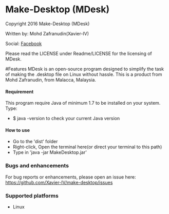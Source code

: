 # Make-Desktop (MDesk)
Copyright 2016 Make-Desktop (MDesk)

Written by: Mohd Zafranudin(Xavier-IV)

Social: [Facebook](https://www.facebook.com/PuteraMujahidIslam)

Please read the LICENSE under Readme/LICENSE for the licensing of MDesk. 

#Features
MDesk is an open-source program designed to simplify the task of making the .desktop file on Linux without hassle. This is a product from Mohd Zafranudin, from Malacca, Malaysia.

#### Requirement

This program require Java of minimum 1.7 to be installed on your system. Type:
* $ java -version
to check your current Java version

#### How to use

* Go to the 'dist' folder
* Right-click, Open the terminal here(or direct your terminal to this path)
* Type in 'java -jar MakeDesktop.jar'

### Bugs and enhancements

For bug reports or enhancements, please open an issue here: https://github.com/Xavier-IV/make-desktop/issues

### Supported platforms

* Linux
